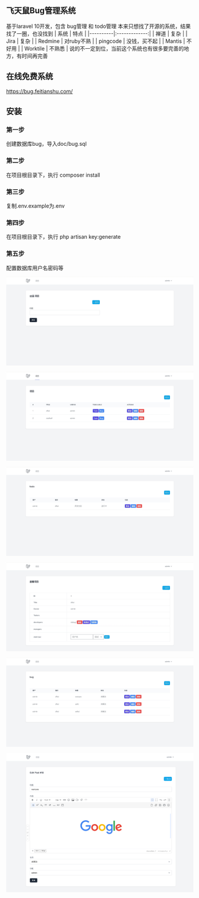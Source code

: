 ## 飞天鼠Bug管理系统
基于laravel 10开发，包含 bug管理 和 todo管理
本来只想找了开源的系统，结果找了一圈，也没找到 
| 系统   |      特点      |
|----------|:-------------:|
| 禅道 |  复杂  |
| Jira |   复杂  |
| Redmine | 对ruby不熟 |
| pingcode | 没钱，买不起 |
| Mantis | 不好用 |
| Worktile | 不熟悉 |
说的不一定到位，当前这个系统也有很多要完善的地方，有时间再完善

## 在线免费系统
https://bug.feitianshu.com/

## 安装

### 第一步
创建数据库bug，导入doc/bug.sql

### 第二步
在项目根目录下，执行 composer install

### 第三步
复制.env.example为.env

### 第四步
在项目根目录下，执行 php artisan key:generate

### 第五步
配置数据库用户名密码等

![飞天鼠Bug管理系统](https://raw.githubusercontent.com/feitianshu-com/FtsBug/main/doc/0.png "飞天鼠Bug管理系统")

![飞天鼠Bug管理系统](https://raw.githubusercontent.com/feitianshu-com/FtsBug/main/doc/1.png "飞天鼠Bug管理系统")

![飞天鼠Bug管理系统](https://raw.githubusercontent.com/feitianshu-com/FtsBug/main/doc/2.png "飞天鼠Bug管理系统")

![飞天鼠Bug管理系统](https://raw.githubusercontent.com/feitianshu-com/FtsBug/main/doc/3.png "飞天鼠Bug管理系统")

![飞天鼠Bug管理系统](https://raw.githubusercontent.com/feitianshu-com/FtsBug/main/doc/4.png "飞天鼠Bug管理系统")

![飞天鼠Bug管理系统](https://raw.githubusercontent.com/feitianshu-com/FtsBug/main/doc/5.png "飞天鼠Bug管理系统")
